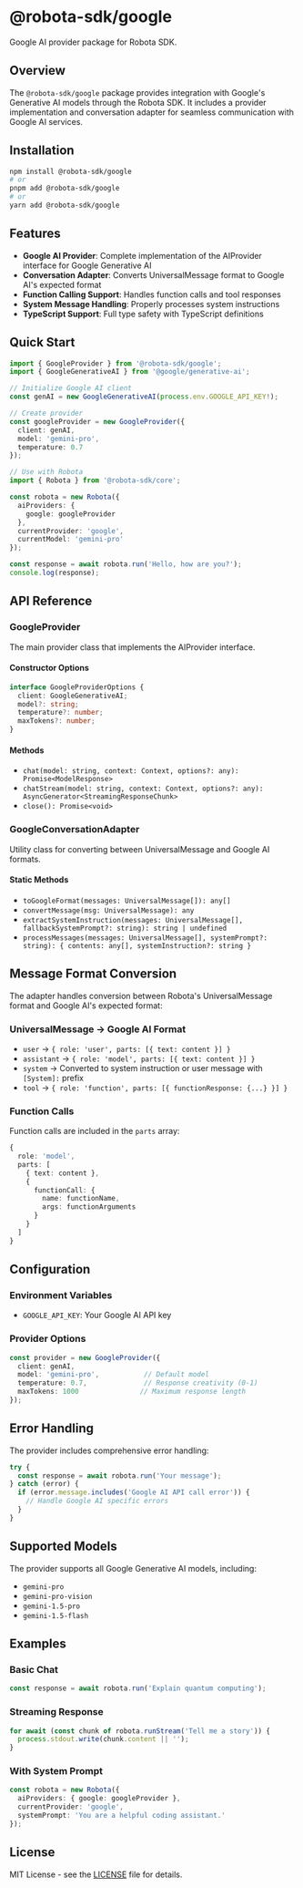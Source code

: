 # @robota-sdk/google

Google AI provider package for Robota SDK.

## Overview

The `@robota-sdk/google` package provides integration with Google's Generative AI models through the Robota SDK. It includes a provider implementation and conversation adapter for seamless communication with Google AI services.

## Installation

```bash
npm install @robota-sdk/google
# or
pnpm add @robota-sdk/google
# or
yarn add @robota-sdk/google
```

## Features

- **Google AI Provider**: Complete implementation of the AIProvider interface for Google Generative AI
- **Conversation Adapter**: Converts UniversalMessage format to Google AI's expected format
- **Function Calling Support**: Handles function calls and tool responses
- **System Message Handling**: Properly processes system instructions
- **TypeScript Support**: Full type safety with TypeScript definitions

## Quick Start

```typescript
import { GoogleProvider } from '@robota-sdk/google';
import { GoogleGenerativeAI } from '@google/generative-ai';

// Initialize Google AI client
const genAI = new GoogleGenerativeAI(process.env.GOOGLE_API_KEY!);

// Create provider
const googleProvider = new GoogleProvider({
  client: genAI,
  model: 'gemini-pro',
  temperature: 0.7
});

// Use with Robota
import { Robota } from '@robota-sdk/core';

const robota = new Robota({
  aiProviders: {
    google: googleProvider
  },
  currentProvider: 'google',
  currentModel: 'gemini-pro'
});

const response = await robota.run('Hello, how are you?');
console.log(response);
```

## API Reference

### GoogleProvider

The main provider class that implements the AIProvider interface.

#### Constructor Options

```typescript
interface GoogleProviderOptions {
  client: GoogleGenerativeAI;
  model?: string;
  temperature?: number;
  maxTokens?: number;
}
```

#### Methods

- `chat(model: string, context: Context, options?: any): Promise<ModelResponse>`
- `chatStream(model: string, context: Context, options?: any): AsyncGenerator<StreamingResponseChunk>`
- `close(): Promise<void>`

### GoogleConversationAdapter

Utility class for converting between UniversalMessage and Google AI formats.

#### Static Methods

- `toGoogleFormat(messages: UniversalMessage[]): any[]`
- `convertMessage(msg: UniversalMessage): any`
- `extractSystemInstruction(messages: UniversalMessage[], fallbackSystemPrompt?: string): string | undefined`
- `processMessages(messages: UniversalMessage[], systemPrompt?: string): { contents: any[], systemInstruction?: string }`

## Message Format Conversion

The adapter handles conversion between Robota's UniversalMessage format and Google AI's expected format:

### UniversalMessage → Google AI Format

- `user` → `{ role: 'user', parts: [{ text: content }] }`
- `assistant` → `{ role: 'model', parts: [{ text: content }] }`
- `system` → Converted to system instruction or user message with `[System]:` prefix
- `tool` → `{ role: 'function', parts: [{ functionResponse: {...} }] }`

### Function Calls

Function calls are included in the `parts` array:

```typescript
{
  role: 'model',
  parts: [
    { text: content },
    {
      functionCall: {
        name: functionName,
        args: functionArguments
      }
    }
  ]
}
```

## Configuration

### Environment Variables

- `GOOGLE_API_KEY`: Your Google AI API key

### Provider Options

```typescript
const provider = new GoogleProvider({
  client: genAI,
  model: 'gemini-pro',           // Default model
  temperature: 0.7,              // Response creativity (0-1)
  maxTokens: 1000               // Maximum response length
});
```

## Error Handling

The provider includes comprehensive error handling:

```typescript
try {
  const response = await robota.run('Your message');
} catch (error) {
  if (error.message.includes('Google AI API call error')) {
    // Handle Google AI specific errors
  }
}
```

## Supported Models

The provider supports all Google Generative AI models, including:

- `gemini-pro`
- `gemini-pro-vision`
- `gemini-1.5-pro`
- `gemini-1.5-flash`

## Examples

### Basic Chat

```typescript
const response = await robota.run('Explain quantum computing');
```

### Streaming Response

```typescript
for await (const chunk of robota.runStream('Tell me a story')) {
  process.stdout.write(chunk.content || '');
}
```

### With System Prompt

```typescript
const robota = new Robota({
  aiProviders: { google: googleProvider },
  currentProvider: 'google',
  systemPrompt: 'You are a helpful coding assistant.'
});
```

## License

MIT License - see the [LICENSE](../../../LICENSE) file for details. 